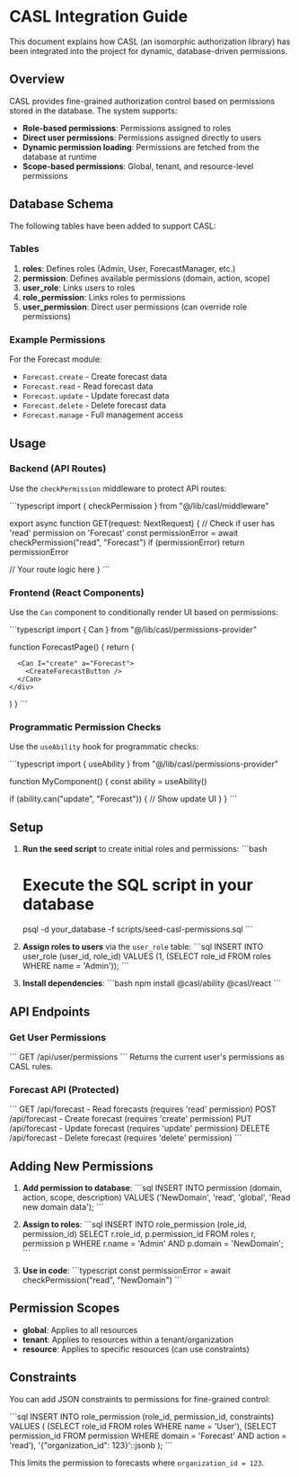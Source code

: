 # CASL Integration Guide

This document explains how CASL (an isomorphic authorization library) has been integrated into the project for dynamic, database-driven permissions.

## Overview

CASL provides fine-grained authorization control based on permissions stored in the database. The system supports:

- **Role-based permissions**: Permissions assigned to roles
- **Direct user permissions**: Permissions assigned directly to users
- **Dynamic permission loading**: Permissions are fetched from the database at runtime
- **Scope-based permissions**: Global, tenant, and resource-level permissions

## Database Schema

The following tables have been added to support CASL:

### Tables

1. **roles**: Defines roles (Admin, User, ForecastManager, etc.)
2. **permission**: Defines available permissions (domain, action, scope)
3. **user_role**: Links users to roles
4. **role_permission**: Links roles to permissions
5. **user_permission**: Direct user permissions (can override role permissions)

### Example Permissions

For the Forecast module:
- `Forecast.create` - Create forecast data
- `Forecast.read` - Read forecast data
- `Forecast.update` - Update forecast data
- `Forecast.delete` - Delete forecast data
- `Forecast.manage` - Full management access

## Usage

### Backend (API Routes)

Use the `checkPermission` middleware to protect API routes:

\`\`\`typescript
import { checkPermission } from "@/lib/casl/middleware"

export async function GET(request: NextRequest) {
  // Check if user has 'read' permission on 'Forecast'
  const permissionError = await checkPermission("read", "Forecast")
  if (permissionError) return permissionError

  // Your route logic here
}
\`\`\`

### Frontend (React Components)

Use the `Can` component to conditionally render UI based on permissions:

\`\`\`typescript
import { Can } from "@/lib/casl/permissions-provider"

function ForecastPage() {
  return (
    <div>
      <Can I="read" a="Forecast">
        <ForecastList />
      </Can>
      
      <Can I="create" a="Forecast">
        <CreateForecastButton />
      </Can>
    </div>
  )
}
\`\`\`

### Programmatic Permission Checks

Use the `useAbility` hook for programmatic checks:

\`\`\`typescript
import { useAbility } from "@/lib/casl/permissions-provider"

function MyComponent() {
  const ability = useAbility()
  
  if (ability.can("update", "Forecast")) {
    // Show update UI
  }
}
\`\`\`

## Setup

1. **Run the seed script** to create initial roles and permissions:
   \`\`\`bash
   # Execute the SQL script in your database
   psql -d your_database -f scripts/seed-casl-permissions.sql
   \`\`\`

2. **Assign roles to users** via the `user_role` table:
   \`\`\`sql
   INSERT INTO user_role (user_id, role_id) 
   VALUES (1, (SELECT role_id FROM roles WHERE name = 'Admin'));
   \`\`\`

3. **Install dependencies**:
   \`\`\`bash
   npm install @casl/ability @casl/react
   \`\`\`

## API Endpoints

### Get User Permissions
\`\`\`
GET /api/user/permissions
\`\`\`
Returns the current user's permissions as CASL rules.

### Forecast API (Protected)
\`\`\`
GET    /api/forecast  - Read forecasts (requires 'read' permission)
POST   /api/forecast  - Create forecast (requires 'create' permission)
PUT    /api/forecast  - Update forecast (requires 'update' permission)
DELETE /api/forecast  - Delete forecast (requires 'delete' permission)
\`\`\`

## Adding New Permissions

1. **Add permission to database**:
   \`\`\`sql
   INSERT INTO permission (domain, action, scope, description) 
   VALUES ('NewDomain', 'read', 'global', 'Read new domain data');
   \`\`\`

2. **Assign to roles**:
   \`\`\`sql
   INSERT INTO role_permission (role_id, permission_id)
   SELECT r.role_id, p.permission_id
   FROM roles r, permission p
   WHERE r.name = 'Admin' AND p.domain = 'NewDomain';
   \`\`\`

3. **Use in code**:
   \`\`\`typescript
   const permissionError = await checkPermission("read", "NewDomain")
   \`\`\`

## Permission Scopes

- **global**: Applies to all resources
- **tenant**: Applies to resources within a tenant/organization
- **resource**: Applies to specific resources (can use constraints)

## Constraints

You can add JSON constraints to permissions for fine-grained control:

\`\`\`sql
INSERT INTO role_permission (role_id, permission_id, constraints)
VALUES (
  (SELECT role_id FROM roles WHERE name = 'User'),
  (SELECT permission_id FROM permission WHERE domain = 'Forecast' AND action = 'read'),
  '{"organization_id": 123}'::jsonb
);
\`\`\`

This limits the permission to forecasts where `organization_id = 123`.
